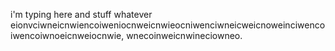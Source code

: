 i'm typing here and stuff whatever eionvciwneicnwiencoiweniocnweicnwieocniwenciwneicweicnoweinciwencoiwencoiwnoeicnweiocnwie, wnecoinweicnwineciowneo.